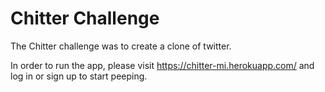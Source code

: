 Chitter Challenge
=================

The Chitter challenge was to create a clone of twitter.

In order to run the app, please visit https://chitter-mi.herokuapp.com/ and log
in or sign up to start peeping.
